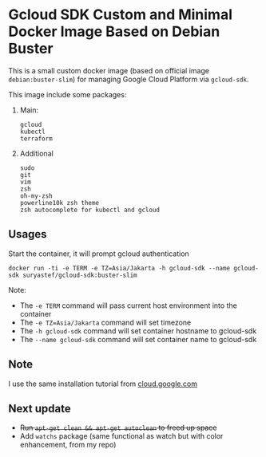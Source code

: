 # Gcloud SDK Custom and Minimal Docker Image Based on Debian Buster

This is a small custom docker image (based on official image `debian:buster-slim`) for managing Google Cloud Platform via `gcloud-sdk`.

This image include some packages:

1. Main:

    ```
    gcloud
    kubectl
    terraform
    ```

2. Additional

    ```
    sudo
    git
    vim
    zsh
    oh-my-zsh
    powerline10k zsh theme
    zsh autocomplete for kubectl and gcloud
    ```

## Usages

Start the container, it will prompt gcloud authentication

```
docker run -ti -e TERM -e TZ=Asia/Jakarta -h gcloud-sdk --name gcloud-sdk suryastef/gcloud-sdk:buster-slim
```

Note:

- The `-e TERM` command will pass current host environment into the container
- The `-e TZ=Asia/Jakarta` command will set timezone
- The `-h gcloud-sdk` command will set container hostname to gcloud-sdk
- The `--name gcloud-sdk` command will set container name to gcloud-sdk

## Note

I use the same installation tutorial from [cloud.google.com](https://cloud.google.com/sdk/docs/downloads-apt-get)

## Next update

- ~~Run ```apt-get clean && apt-get autoclean``` to freed up space~~
- Add  ```watchs``` package (same functional as watch but with color enhancement, from my repo)